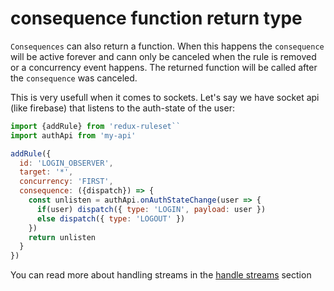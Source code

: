 # consequence function return type

`Consequences` can also return a function. When this happens the `consequence` will be active forever and cann only be canceled when the rule is removed or a concurrency event happens. The returned function will be called after the `consequence` was canceled.

This is very usefull when it comes to sockets. Let's say we have socket api (like firebase) that listens to the auth-state of the user:

```javascript
import {addRule} from 'redux-ruleset``
import authApi from 'my-api'

addRule({
  id: 'LOGIN_OBSERVER',
  target: '*',
  concurrency: 'FIRST',
  consequence: ({dispatch}) => {
    const unlisten = authApi.onAuthStateChange(user => {
      if(user) dispatch({ type: 'LOGIN', payload: user })
      else dispatch({ type: 'LOGOUT' })
    })
    return unlisten
  }
})
```

You can read more about handling streams in the [handle streams](../advancedConcepts/handle_streams.md) section